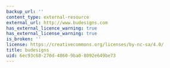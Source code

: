 ```yaml
---
backup_url: ''
content_type: external-resource
external_url: http://www.budesigns.com
has_external_licence_warning: true
has_external_license_warning: true
is_broken: ''
license: https://creativecommons.org/licenses/by-nc-sa/4.0/
title: budesigns
uid: 6ec93c68-270d-4860-9ba0-8092e649be73
---
```

